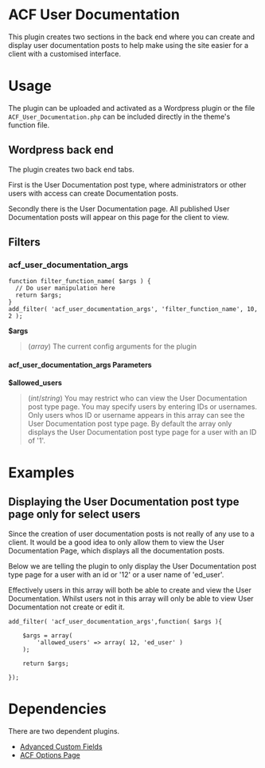 
# ACF User Documentation

This plugin creates two sections in the back end where you can create and display user documentation posts to help make using the site easier for a client with a customised interface.

# Usage

The plugin can be uploaded and activated as a Wordpress plugin or the file `ACF_User_Documentation.php` can be included directly in the theme's function file.

## Wordpress back end

The plugin creates two back end tabs.

First is the User Documentation post type, where administrators or other users with access can create Documentation posts.

Secondly there is the User Documentation page. All published User Documentation posts will appear on this page for the client to view.

## Filters

### acf_user_documentation_args

	function filter_function_name( $args ) {
	  // Do user manipulation here
	  return $args;
	}
	add_filter( 'acf_user_documentation_args', 'filter_function_name', 10, 2 );

**$args**

> (*array*) The current config arguments for the plugin

#### acf_user_documentation_args Parameters

**$allowed_users**

> (*int*/*string*) You may restrict who can view the User Documentation post type page. You may specify users by entering IDs or usernames. Only users whos ID or username appears in this array can see the User Documentation post type page. By default the array only displays the User Documentation post type page for a user with an ID of '1'.


# Examples

## Displaying the User Documentation post type page only for select users

Since the creation of user documentation posts is not really of any use to a client. It would be a good idea to only allow them to view the User Documentation Page, which displays all the documentation posts.

Below we are telling the plugin to only display the User Documentation post type page for a user with an id or '12' or a user name of 'ed_user'.

Effectively users in this array will both be able to create and view the User Documentation. Whilst users not in this array will only be able to view User Documentation not create or edit it.

	add_filter( 'acf_user_documentation_args',function( $args ){
		
		$args = array(
			'allowed_users' => array( 12, 'ed_user' )
		);

		return $args;

	});

# Dependencies

There are two dependent plugins.

- [Advanced Custom Fields](http://wordpress.org/plugins/advanced-custom-fields/)
- [ACF Options Page](http://www.advancedcustomfields.com/add-ons/options-page/)
